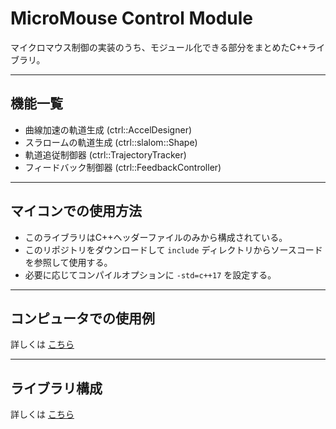 # MicroMouse Control Module

マイクロマウス制御の実装のうち、モジュール化できる部分をまとめたC++ライブラリ。

--------------------------------------------------------------------------------

## 機能一覧

- 曲線加速の軌道生成 (ctrl::AccelDesigner)
- スラロームの軌道生成 (ctrl::slalom::Shape)
- 軌道追従制御器 (ctrl::TrajectoryTracker)
- フィードバック制御器 (ctrl::FeedbackController)

--------------------------------------------------------------------------------

## マイコンでの使用方法

- このライブラリはC++ヘッダーファイルのみから構成されている。
- このリポジトリをダウンロードして `include` ディレクトリからソースコードを参照して使用する。
- 必要に応じてコンパイルオプションに `-std=c++17` を設定する。

--------------------------------------------------------------------------------

## コンピュータでの使用例

詳しくは [こちら](docs/example.md)

--------------------------------------------------------------------------------

## ライブラリ構成

詳しくは [こちら](docs/structure.md)
